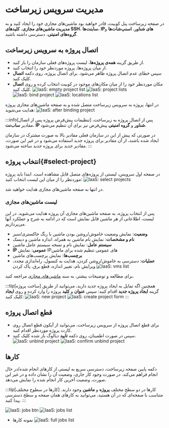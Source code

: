 # مدیریت سرویس زیرساخت

‌در صفحه زیرساخت پنل کوبیت، قادر خواهید بود ماشین‌های مجازی خود را ایجاد کنید و به **مدیریت ماشین‌های مجازی**، **کلیدهای SSH**، **سابنت‌ها**، **IPهای شناور**، **اسنپ‌شات‌ها** و **گروه‌های امنیتی**، دسترسی داشته باشید.

## اتصال پروژه به سرویس زیرساخت

- از طریق گزینه **همه‌ی‌ پروژه‌ها**، لیست پروژه‌های فعلی سازمان را باز کنید.
- از میان پروژه‌ها، پروژه موردنظر خود را انتخاب کنید.
- سپس خطای عدم اتصال پروژه ظاهر می‌شود. برای اتصال پروژه، روی دکمه **اتصال** کلیک کنید.
- مکان موردنظر خود را از میان مکان‌های موجود در کوبیت انتخاب کرده و روی **اتصال** کلیک کنید.
  ![IaaS: empty project list](img/empty-project-list.png)
  ![IaaS: project lists](img/project-lists.png)
  ![IaaS: bind project](img/bind-project.png)
  ![IaaS: locations list](img/locations-list.png)

در انتها، پروژه به سرویس زیرساخت متصل شده و به صفحه ماشین‌های مجازی پروژه هدایت می‌شوید:
![IaaS: after binding project](img/after-binding-project.png)

:::info[تنظیمات پیش‌فرض پروژه پس از اتصال]
پس از اتصال پروژه به زیرساخت، مقادیر **ساب‌نت**، **IP شناور** و **گروه امنیتی** پیش‌فرض نیز برای آن تنظیم می‌شود.

در صورتی که پیش از این در سازمان فعلی مقادیر بالا به صورت مشترک در سازمان ایجاد شده باشند، از آن مقادیر برای پروژه جدید استفاده می‌شود و در غیر این صورت، مقادیر جدید برای پروژه جدید ساخته می‌شود.
:::

## انتخاب پروژه{#select-project}

در صفحه اول سرویس، لیستی از پروژه‌های متصل قابل مشاهده است. ابتدا باید پروژه موردنظر را از میان این لیست انتخاب کنید:
![IaaS: select projects](img/select-project.png)

در انتها به صفحه ماشین‌های مجازی هدایت خواهید شد.

### لیست ماشین‌های مجازی

پس از انتخاب پروژه، به صفحه ماشین‌های مجازی آن پروژه هدایت می‌شوید. در این لیست، اطلاعاتی از هر ماشین قابل نمایش است که در ادامه به شرح و عملکرد آنها می‌پردازیم.

- **وضعیت**: نمایش وضعیت خاموش/روشن بودن ماشین با رنگ خاکستری/سبز
- **نام و مشخصات**: نمایش نام ماشین به همراه، اندازه ماشین و دیسک
- **سیستم عامل**: نمایش نام و نسخه سیستم عامل ماشین
- **IP** **عمومی**: نمایش IPهای عمومی تنظیم شده برای ماشین
- **برچسب‌ها**: نمایش برچسب‌های ماشین
- **عملیات**: دسترسی به خاموش/روشن کردن، هدایت به کنسول، راه‌اندازی مجدد، ویرایش نام، تغییر اندازه، قطع برق، پاک کردن
  ![IaaS: vms list](img/vms-list.png)

برای مطالعه و توضیحات بیشتر، به سند [ماشین‌های مجازی](../vms) مراجعه کنید.

:::tip[ساخت پروژه]
همچنین اگه تمایل به ایجاد پروژه جدید دارید، می‌توانید از طریق گزینه **ایجاد پروژه جدید** اقدام کنید:
سپس **عنوان** و **کلید** پروژه را وارد کرده و روی **ایجاد** کلیک کنید:
![IaaS: new project](img/new-project.png)
![IaaS: create project form](../organize/img/create-project-form.png)
:::

## قطع اتصال پروژه

- برای قطع اتصال پروژه از سرویس زیرساخت، می‌توانید از آیکون قطع اتصال روی کارت پروژه موردنظر اقدام کنید.
- سپس در صورت اطمینان، روی دکمه **تایید** دیالوگ باز شده کلیک کنید.
  ![IaaS: unbind project](img/unbind-project.png)
  ![IaaS: confirm unbind project](img/confirm-unbind-project.png)

## کارها

دکمه پایین صفحه زیرساخت، دسترسی سریع به لیستی از کارهای انجام شده/در حال انجام فراهم می‌کند. در صورت وجود کار جاری، وضعیت آن را نشان داده و در غیر این صورت، وضعیت آخرین کار انجام شده را نمایش می‌دهد.

:::tip[کارها در سطوح مختلف]
کارها در دو سطح مختلف **پروژه** و **ماشین** وجود دارند. متناسب با صفحه‌ای که در آن هستید، می‌توانید به کارهای همان صفحه و سطح دسترسی پیدا کنید.
:::

![IaaS: jobs btn](img/jobs-btn.png)
![IaaS: jobs list](img/jobs-list.png)

- نمونه کارها
  ![IaaS: full jobs list](img/full-jobs-list.png)
